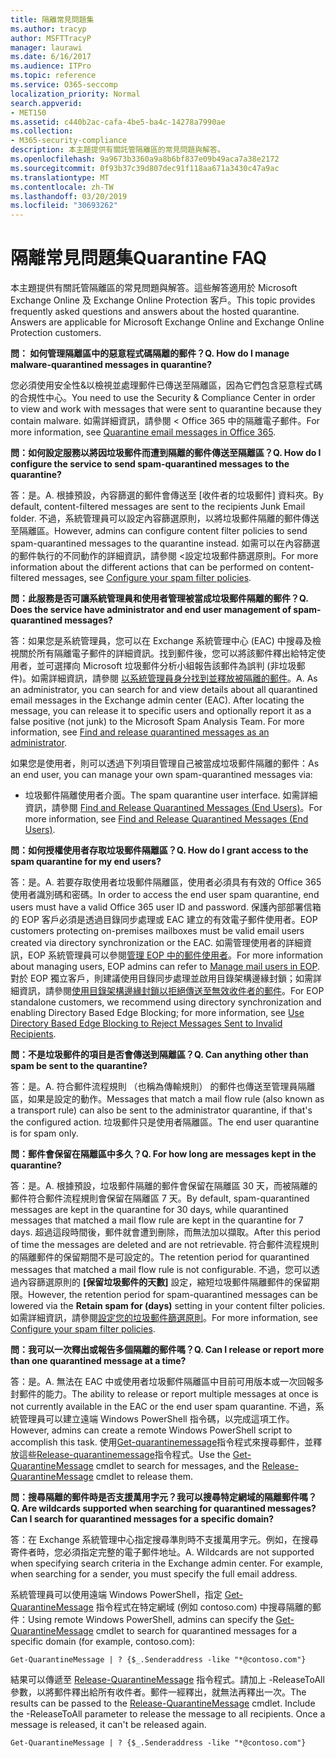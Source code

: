 ```yaml
---
title: 隔離常見問題集
ms.author: tracyp
author: MSFTTracyP
manager: laurawi
ms.date: 6/16/2017
ms.audience: ITPro
ms.topic: reference
ms.service: O365-seccomp
localization_priority: Normal
search.appverid:
- MET150
ms.assetid: c440b2ac-cafa-4be5-ba4c-14278a7990ae
ms.collection:
- M365-security-compliance
description: 本主題提供有關託管隔離區的常見問題與解答。
ms.openlocfilehash: 9a9673b3360a9a8b6bf837e09b49aca7a38e2172
ms.sourcegitcommit: 0f93b37c39d807dec91f118aa671a3430c47a9ac
ms.translationtype: MT
ms.contentlocale: zh-TW
ms.lasthandoff: 03/20/2019
ms.locfileid: "30693262"
---
```

# <a name="quarantine-faq"></a><span data-ttu-id="21637-103">隔離常見問題集</span><span class="sxs-lookup"><span data-stu-id="21637-103">Quarantine FAQ</span></span>

<span data-ttu-id="21637-p101">本主題提供有關託管隔離區的常見問題與解答。這些解答適用於 Microsoft Exchange Online 及 Exchange Online Protection 客戶。</span><span class="sxs-lookup"><span data-stu-id="21637-p101">This topic provides frequently asked questions and answers about the hosted quarantine. Answers are applicable for Microsoft Exchange Online and Exchange Online Protection customers.</span></span>
  
 <span data-ttu-id="21637-106">**問： 如何管理隔離區中的惡意程式碼隔離的郵件？**</span><span class="sxs-lookup"><span data-stu-id="21637-106">**Q. How do I manage malware-quarantined messages in quarantine?**</span></span>
  
<span data-ttu-id="21637-107">您必須使用安全性&amp;以檢視並處理郵件已傳送至隔離區，因為它們包含惡意程式碼的合規性中心。</span><span class="sxs-lookup"><span data-stu-id="21637-107">You need to use the Security &amp; Compliance Center in order to view and work with messages that were sent to quarantine because they contain malware.</span></span> <span data-ttu-id="21637-108">如需詳細資訊，請參閱 < <b0>Office 365 中的隔離電子郵件</b0>。</span><span class="sxs-lookup"><span data-stu-id="21637-108">For more information, see [Quarantine email messages in Office 365](https://support.office.com/article/Quarantine-email-messages-in-Office-365-4c234874-015e-4768-8495-98fcccfc639b).</span></span>
  
 <span data-ttu-id="21637-109">**問：如何設定服務以將因垃圾郵件而遭到隔離的郵件傳送至隔離區？**</span><span class="sxs-lookup"><span data-stu-id="21637-109">**Q. How do I configure the service to send spam-quarantined messages to the quarantine?**</span></span>
  
<span data-ttu-id="21637-110">答：是。</span><span class="sxs-lookup"><span data-stu-id="21637-110">A.</span></span> <span data-ttu-id="21637-111">根據預設，內容篩選的郵件會傳送至 [收件者的垃圾郵件] 資料夾。</span><span class="sxs-lookup"><span data-stu-id="21637-111">By default, content-filtered messages are sent to the recipients Junk Email folder.</span></span> <span data-ttu-id="21637-112">不過，系統管理員可以設定內容篩選原則，以將垃圾郵件隔離的郵件傳送至隔離區。</span><span class="sxs-lookup"><span data-stu-id="21637-112">However, admins can configure content filter policies to send spam-quarantined messages to the quarantine instead.</span></span> <span data-ttu-id="21637-113">如需可以在內容篩選的郵件執行的不同動作的詳細資訊，請參閱 <<c0>設定垃圾郵件篩選原則。</span><span class="sxs-lookup"><span data-stu-id="21637-113">For more information about the different actions that can be performed on content-filtered messages, see [Configure your spam filter policies](configure-your-spam-filter-policies.md).</span></span>
  
 <span data-ttu-id="21637-114">**問：此服務是否可讓系統管理員和使用者管理被當成垃圾郵件隔離的郵件？**</span><span class="sxs-lookup"><span data-stu-id="21637-114">**Q. Does the service have administrator and end user management of spam-quarantined messages?**</span></span>
  
<span data-ttu-id="21637-p104">答：如果您是系統管理員，您可以在 Exchange 系統管理中心 (EAC) 中搜尋及檢視關於所有隔離電子郵件的詳細資訊。找到郵件後，您可以將該郵件釋出給特定使用者，並可選擇向 Microsoft 垃圾郵件分析小組報告該郵件為誤判 (非垃圾郵件)。如需詳細資訊，請參閱 [以系統管理員身分找到並釋放被隔離的郵件](find-and-release-quarantined-messages-as-an-administrator.md)。</span><span class="sxs-lookup"><span data-stu-id="21637-p104">A. As an administrator, you can search for and view details about all quarantined email messages in the Exchange admin center (EAC). After locating the message, you can release it to specific users and optionally report it as a false positive (not junk) to the Microsoft Spam Analysis Team. For more information, see [Find and release quarantined messages as an administrator](find-and-release-quarantined-messages-as-an-administrator.md).</span></span>
  
<span data-ttu-id="21637-119">如果您是使用者，則可以透過下列項目管理自己被當成垃圾郵件隔離的郵件：</span><span class="sxs-lookup"><span data-stu-id="21637-119">As an end user, you can manage your own spam-quarantined messages via:</span></span> 
  
- <span data-ttu-id="21637-120">垃圾郵件隔離使用者介面。</span><span class="sxs-lookup"><span data-stu-id="21637-120">The spam quarantine user interface.</span></span> <span data-ttu-id="21637-121">如需詳細資訊，請參閱 [Find and Release Quarantined Messages (End Users)](http://technet.microsoft.com/library/e439b560-827a-4807-abd3-6b861c1ff786.aspx)。</span><span class="sxs-lookup"><span data-stu-id="21637-121">For more information, see [Find and Release Quarantined Messages (End Users)](http://technet.microsoft.com/library/e439b560-827a-4807-abd3-6b861c1ff786.aspx).</span></span>
        
 <span data-ttu-id="21637-122">**問：如何授權使用者存取垃圾郵件隔離區？**</span><span class="sxs-lookup"><span data-stu-id="21637-122">**Q. How do I grant access to the spam quarantine for my end users?**</span></span>
  
<span data-ttu-id="21637-123">答：是。</span><span class="sxs-lookup"><span data-stu-id="21637-123">A.</span></span> <span data-ttu-id="21637-124">若要存取使用者垃圾郵件隔離區，使用者必須具有有效的 Office 365 使用者識別碼和密碼。</span><span class="sxs-lookup"><span data-stu-id="21637-124">In order to access the end user spam quarantine, end users must have a valid Office 365 user ID and password.</span></span> <span data-ttu-id="21637-125">保護內部部署信箱的 EOP 客戶必須是透過目錄同步處理或 EAC 建立的有效電子郵件使用者。</span><span class="sxs-lookup"><span data-stu-id="21637-125">EOP customers protecting on-premises mailboxes must be valid email users created via directory synchronization or the EAC.</span></span> <span data-ttu-id="21637-126">如需管理使用者的詳細資訊，EOP 系統管理員可以參閱[管理 EOP 中的郵件使用者](eop/manage-mail-users-in-eop.md)。</span><span class="sxs-lookup"><span data-stu-id="21637-126">For more information about managing users, EOP admins can refer to [Manage mail users in EOP](eop/manage-mail-users-in-eop.md).</span></span> <span data-ttu-id="21637-127">對於 EOP 獨立客戶，則建議使用目錄同步處理並啟用目錄架構邊緣封鎖；如需詳細資訊，請參閱[使用目錄架構邊緣封鎖以拒絕傳送至無效收件者的郵件](http://technet.microsoft.com/library/ca7b7416-92ed-40ad-abdb-695be46ea2e4.aspx)。</span><span class="sxs-lookup"><span data-stu-id="21637-127">For EOP standalone customers, we recommend using directory synchronization and enabling Directory Based Edge Blocking; for more information, see [Use Directory Based Edge Blocking to Reject Messages Sent to Invalid Recipients](http://technet.microsoft.com/library/ca7b7416-92ed-40ad-abdb-695be46ea2e4.aspx).</span></span>
  
 <span data-ttu-id="21637-128">**問：不是垃圾郵件的項目是否會傳送到隔離區？**</span><span class="sxs-lookup"><span data-stu-id="21637-128">**Q. Can anything other than spam be sent to the quarantine?**</span></span>
  
<span data-ttu-id="21637-129">答：是。</span><span class="sxs-lookup"><span data-stu-id="21637-129">A.</span></span> <span data-ttu-id="21637-130">符合郵件流程規則 （也稱為傳輸規則） 的郵件也傳送至管理員隔離區，如果是設定的動作。</span><span class="sxs-lookup"><span data-stu-id="21637-130">Messages that match a mail flow rule (also known as a transport rule) can also be sent to the administrator quarantine, if that's the configured action.</span></span> <span data-ttu-id="21637-131">垃圾郵件只是使用者隔離區。</span><span class="sxs-lookup"><span data-stu-id="21637-131">The end user quarantine is for spam only.</span></span>
  
 <span data-ttu-id="21637-132">**問：郵件會保留在隔離區中多久？**</span><span class="sxs-lookup"><span data-stu-id="21637-132">**Q. For how long are messages kept in the quarantine?**</span></span>
  
<span data-ttu-id="21637-133">答：是。</span><span class="sxs-lookup"><span data-stu-id="21637-133">A.</span></span> <span data-ttu-id="21637-134">根據預設，垃圾郵件隔離的郵件會保留在隔離區 30 天，而被隔離的郵件符合郵件流程規則會保留在隔離區 7 天。</span><span class="sxs-lookup"><span data-stu-id="21637-134">By default, spam-quarantined messages are kept in the quarantine for 30 days, while quarantined messages that matched a mail flow rule are kept in the quarantine for 7 days.</span></span> <span data-ttu-id="21637-135">超過這段時間後，郵件就會遭到刪除，而無法加以擷取。</span><span class="sxs-lookup"><span data-stu-id="21637-135">After this period of time the messages are deleted and are not retrievable.</span></span> <span data-ttu-id="21637-136">符合郵件流程規則的隔離郵件的保留期間不是可設定的。</span><span class="sxs-lookup"><span data-stu-id="21637-136">The retention period for quarantined messages that matched a mail flow rule is not configurable.</span></span> <span data-ttu-id="21637-137">不過，您可以透過內容篩選原則的 **[保留垃圾郵件的天數]** 設定，縮短垃圾郵件隔離郵件的保留期限。</span><span class="sxs-lookup"><span data-stu-id="21637-137">However, the retention period for spam-quarantined messages can be lowered via the **Retain spam for (days)** setting in your content filter policies.</span></span> <span data-ttu-id="21637-138">如需詳細資訊，請參閱[設定您的垃圾郵件篩選原則](configure-your-spam-filter-policies.md)。</span><span class="sxs-lookup"><span data-stu-id="21637-138">For more information, see [Configure your spam filter policies](configure-your-spam-filter-policies.md).</span></span>
  
 <span data-ttu-id="21637-139">**問：我可以一次釋出或報告多個隔離的郵件嗎？**</span><span class="sxs-lookup"><span data-stu-id="21637-139">**Q. Can I release or report more than one quarantined message at a time?**</span></span>
  
<span data-ttu-id="21637-140">答：是。</span><span class="sxs-lookup"><span data-stu-id="21637-140">A.</span></span> <span data-ttu-id="21637-141">無法在 EAC 中或使用者垃圾郵件隔離區中目前可用版本或一次回報多封郵件的能力。</span><span class="sxs-lookup"><span data-stu-id="21637-141">The ability to release or report multiple messages at once is not currently available in the EAC or the end user spam quarantine.</span></span> <span data-ttu-id="21637-142">不過，系統管理員可以建立遠端 Windows PowerShell 指令碼，以完成這項工作。</span><span class="sxs-lookup"><span data-stu-id="21637-142">However, admins can create a remote Windows PowerShell script to accomplish this task.</span></span> <span data-ttu-id="21637-143">使用[Get-quarantinemessage](http://technet.microsoft.com/library/88026da1-8dbc-49e7-80e8-112a32773c34.aspx)指令程式來搜尋郵件，並釋放這些[Release-quarantinemessage](http://technet.microsoft.com/library/4a3aa05c-238f-46f2-b8dd-b0e3c38eab3e.aspx)指令程式。</span><span class="sxs-lookup"><span data-stu-id="21637-143">Use the [Get-QuarantineMessage](http://technet.microsoft.com/library/88026da1-8dbc-49e7-80e8-112a32773c34.aspx) cmdlet to search for messages, and the [Release-QuarantineMessage](http://technet.microsoft.com/library/4a3aa05c-238f-46f2-b8dd-b0e3c38eab3e.aspx) cmdlet to release them.</span></span> 
  
 <span data-ttu-id="21637-144">**問：搜尋隔離的郵件時是否支援萬用字元？我可以搜尋特定網域的隔離郵件嗎？**</span><span class="sxs-lookup"><span data-stu-id="21637-144">**Q. Are wildcards supported when searching for quarantined messages? Can I search for quarantined messages for a specific domain?**</span></span>
  
<span data-ttu-id="21637-p110">答：在 Exchange 系統管理中心指定搜尋準則時不支援萬用字元。例如，在搜尋寄件者時，您必須指定完整的電子郵件地址。</span><span class="sxs-lookup"><span data-stu-id="21637-p110">A. Wildcards are not supported when specifying search criteria in the Exchange admin center. For example, when searching for a sender, you must specify the full email address.</span></span>
  
<span data-ttu-id="21637-148">系統管理員可以使用遠端 Windows PowerShell，指定 [Get-QuarantineMessage](http://technet.microsoft.com/library/88026da1-8dbc-49e7-80e8-112a32773c34.aspx) 指令程式在特定網域 (例如 contoso.com) 中搜尋隔離的郵件：</span><span class="sxs-lookup"><span data-stu-id="21637-148">Using remote Windows PowerShell, admins can specify the [Get-QuarantineMessage](http://technet.microsoft.com/library/88026da1-8dbc-49e7-80e8-112a32773c34.aspx) cmdlet to search for quarantined messages for a specific domain (for example, contoso.com):</span></span> 
  
```
Get-QuarantineMessage | ? {$_.Senderaddress -like "*@contoso.com"}
```

<span data-ttu-id="21637-p111">結果可以傳遞至 [Release-QuarantineMessage](http://technet.microsoft.com/library/4a3aa05c-238f-46f2-b8dd-b0e3c38eab3e.aspx) 指令程式。請加上 -ReleaseToAll 參數，以將郵件釋出給所有收件者。郵件一經釋出，就無法再釋出一次。</span><span class="sxs-lookup"><span data-stu-id="21637-p111">The results can be passed to the [Release-QuarantineMessage](http://technet.microsoft.com/library/4a3aa05c-238f-46f2-b8dd-b0e3c38eab3e.aspx) cmdlet. Include the -ReleaseToAll parameter to release the message to all recipients. Once a message is released, it can't be released again.</span></span> 
  
```
Get-QuarantineMessage | ? {$_.Senderaddress -like "*@contoso.com"}
```


